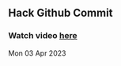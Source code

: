 
 ## Hack Github Commit 
 ### Watch video <a href="https://www.youtube.com">here</a> 
 Mon 03 Apr 2023 
